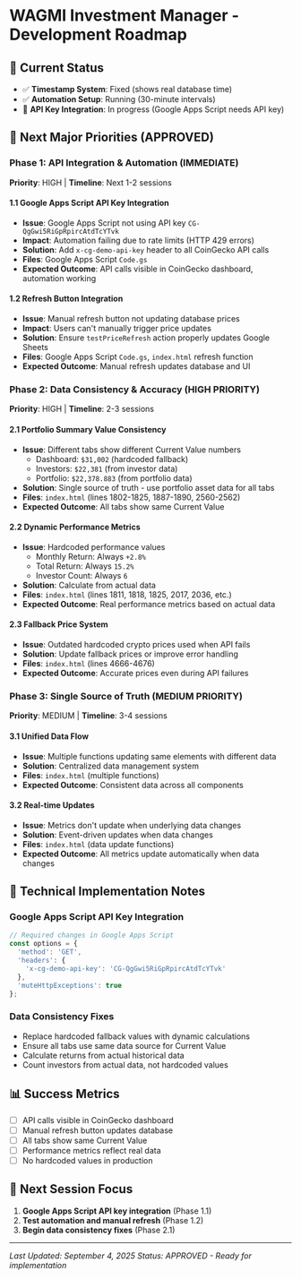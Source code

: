 # WAGMI Investment Manager - Development Roadmap

## 🎯 Current Status
- ✅ **Timestamp System**: Fixed (shows real database time)
- ✅ **Automation Setup**: Running (30-minute intervals)
- 🔄 **API Key Integration**: In progress (Google Apps Script needs API key)

## 🚀 Next Major Priorities (APPROVED)

### **Phase 1: API Integration & Automation (IMMEDIATE)**
**Priority**: HIGH | **Timeline**: Next 1-2 sessions

#### 1.1 Google Apps Script API Key Integration
- **Issue**: Google Apps Script not using API key `CG-QgGwi5RiGpRpircAtdTcYTvk`
- **Impact**: Automation failing due to rate limits (HTTP 429 errors)
- **Solution**: Add `x-cg-demo-api-key` header to all CoinGecko API calls
- **Files**: Google Apps Script `Code.gs`
- **Expected Outcome**: API calls visible in CoinGecko dashboard, automation working

#### 1.2 Refresh Button Integration
- **Issue**: Manual refresh button not updating database prices
- **Impact**: Users can't manually trigger price updates
- **Solution**: Ensure `testPriceRefresh` action properly updates Google Sheets
- **Files**: Google Apps Script `Code.gs`, `index.html` refresh function
- **Expected Outcome**: Manual refresh updates database and UI

### **Phase 2: Data Consistency & Accuracy (HIGH PRIORITY)**
**Priority**: HIGH | **Timeline**: 2-3 sessions

#### 2.1 Portfolio Summary Value Consistency
- **Issue**: Different tabs show different Current Value numbers
  - Dashboard: `$31,002` (hardcoded fallback)
  - Investors: `$22,381` (from investor data)
  - Portfolio: `$22,378.883` (from portfolio data)
- **Solution**: Single source of truth - use portfolio asset data for all tabs
- **Files**: `index.html` (lines 1802-1825, 1887-1890, 2560-2562)
- **Expected Outcome**: All tabs show same Current Value

#### 2.2 Dynamic Performance Metrics
- **Issue**: Hardcoded performance values
  - Monthly Return: Always `+2.8%`
  - Total Return: Always `15.2%`
  - Investor Count: Always `6`
- **Solution**: Calculate from actual data
- **Files**: `index.html` (lines 1811, 1818, 1825, 2017, 2036, etc.)
- **Expected Outcome**: Real performance metrics based on actual data

#### 2.3 Fallback Price System
- **Issue**: Outdated hardcoded crypto prices used when API fails
- **Solution**: Update fallback prices or improve error handling
- **Files**: `index.html` (lines 4666-4676)
- **Expected Outcome**: Accurate prices even during API failures

### **Phase 3: Single Source of Truth (MEDIUM PRIORITY)**
**Priority**: MEDIUM | **Timeline**: 3-4 sessions

#### 3.1 Unified Data Flow
- **Issue**: Multiple functions updating same elements with different data
- **Solution**: Centralized data management system
- **Files**: `index.html` (multiple functions)
- **Expected Outcome**: Consistent data across all components

#### 3.2 Real-time Updates
- **Issue**: Metrics don't update when underlying data changes
- **Solution**: Event-driven updates when data changes
- **Files**: `index.html` (data update functions)
- **Expected Outcome**: All metrics update automatically when data changes

## 🔧 Technical Implementation Notes

### Google Apps Script API Key Integration
```javascript
// Required changes in Google Apps Script
const options = {
  'method': 'GET',
  'headers': {
    'x-cg-demo-api-key': 'CG-QgGwi5RiGpRpircAtdTcYTvk'
  },
  'muteHttpExceptions': true
};
```

### Data Consistency Fixes
- Replace hardcoded fallback values with dynamic calculations
- Ensure all tabs use same data source for Current Value
- Calculate returns from actual historical data
- Count investors from actual data, not hardcoded values

## 📊 Success Metrics
- [ ] API calls visible in CoinGecko dashboard
- [ ] Manual refresh button updates database
- [ ] All tabs show same Current Value
- [ ] Performance metrics reflect real data
- [ ] No hardcoded values in production

## 🎯 Next Session Focus
1. **Google Apps Script API key integration** (Phase 1.1)
2. **Test automation and manual refresh** (Phase 1.2)
3. **Begin data consistency fixes** (Phase 2.1)

---
*Last Updated: September 4, 2025*
*Status: APPROVED - Ready for implementation*
